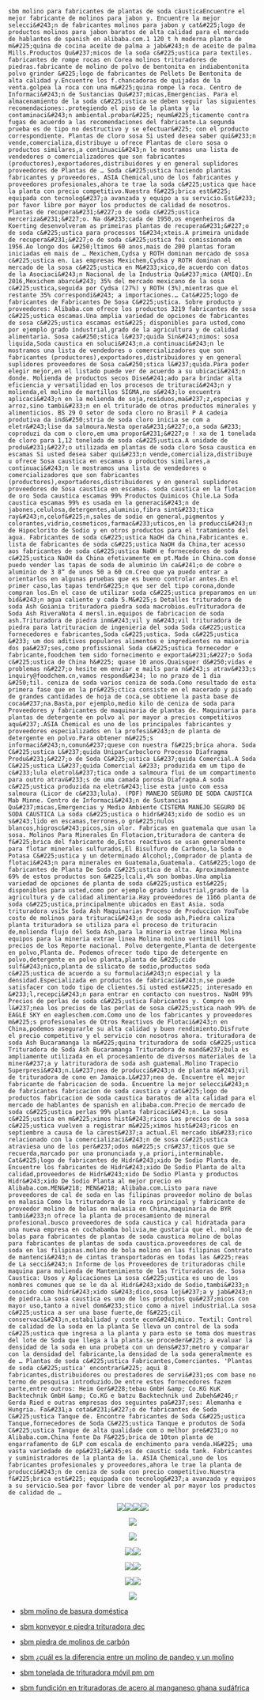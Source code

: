 
```
sbm molino para fabricantes de plantas de soda cáusticaEncuentre el mejor fabricante de molinos para jabon y. Encuentre la mejor selecci&#243;n de fabricantes molinos para jabon y cat&#225;logo de productos molinos para jabon baratos de alta calidad para el mercado de hablantes de spanish en alibaba.com.1 120 t h moderna planta de m&#225;quina de cocina aceite de palma a jab&#243;n de aceite de palma Mills.Productos Qu&#237;micos de la soda c&#225;ustica para textiles. fabricantes de rompe rocas en Corea molinos trituradores de piedras.fabricante de molino de polvo de bentonita en indiabentonita polvo grinder &#225;logo de fabricantes de Pellets De Bentonita de alta calidad y.Encuentre los f.chancadoras de quijadas de la venta.golpea la roca con una m&#225;quina rompe la roca. Centro de Informaci&#243;n de Sustancias Qu&#237;micas,Emergencias. Para el almacenamiento de la soda c&#225;ustica se deben seguir las siguientes recomendaciones:.protegiendo el piso de la planta y la contaminaci&#243;n ambiental.probar&#225; neum&#225;ticamente contra fugas de acuerdo a las recomendaciones del fabricante.La segunda prueba es de tipo no destructivo y se efectuar&#225; con el producto correspondiente. Plantas de cloro sosa Si usted desea saber qui&#233;n vende,comercializa,distribuye u ofrece Plantas de cloro sosa o productos similares,a continuaci&#243;n le mostramos una lista de vendedores o comercializadores que son fabricantes (productores),exportadores,distribuidores y en general suplidores proveedores de Plantas de … Soda c&#225;ustica haciendo plantas fabricantes y proveedores. ASIA Chemical,uno de los fabricantes y proveedores profesionales,ahora te trae la soda c&#225;ustica que hace la planta con precio competitivo.Nuestra f&#225;brica est&#225; equipada con tecnolog&#237;a avanzada y equipo a su servicio.Est&#233; por favor libre por mayor los productos de calidad de nosotros. Plantas de recupera&#231;&#227;o de soda c&#225;ustica merceriza&#231;&#227;o. Na d&#233;cada de 1950,os engenheiros da Koerting desenvolveram as primeiras plantas de recupera&#231;&#227;o de soda c&#225;ustica para processos t&#234;xteis.A primeira unidade de recupera&#231;&#227;o de soda c&#225;ustica foi comissionada em 1956.Ao longo dos &#250;ltimos 60 anos,mais de 200 plantas foram iniciadas em mais de … Mexichem,Cydsa y ROTH dominan mercado de sosa c&#225;ustica en. Las empresas Mexichem,Cydsa y ROTH dominan el mercado de la sosa c&#225;ustica en M&#233;xico,de acuerdo con datos de la Asociaci&#243;n Nacional de la Industria Qu&#237;mica (AMIQ).En 2016,Mexichem abarc&#243; 35% del mercado mexicano de la sosa c&#225;ustica,seguida por Cydsa (27%) y ROTH (3%),mientras que el restante 35% correspondi&#243; a importaciones.… Cat&#225;logo de fabricantes de Fabricantes De Sosa C&#225;ustica. Sobre producto y proveedores: Alibaba.com ofrece los productos 3219 fabricantes de sosa c&#225;ustica escamas.Una amplia variedad de opciones de fabricantes de sosa c&#225;ustica escamas est&#225; disponibles para usted,como por ejemplo grado industrial,grado de la agricultura y de calidad alimentaria. Sosa ca&#250;stica l&#237;quida Sin&#243;nimos: sosa liquida,Soda caustica en soluci&#243;n.a continuaci&#243;n le mostramos una lista de vendedores o comercializadores que son fabricantes (productores),exportadores,distribuidores y en general suplidores proveedores de Sosa ca&#250;stica l&#237;quida.Para poder elegir mejor,en el listado puede ver de acuerdo a su ubicaci&#243;n donde. Molienda de productos secos Dise&#241;ado para brindar alta eficiencia y versatilidad en los procesos de trituraci&#243;n y molienda,el molino de martillos SIGMA,no s&#243;lo encuentra aplicaci&#243;n en la molienda de soja,residuos,ma&#237;z,especias y arroz,sino tambi&#233;n en el triturado de otros productos minerales y alimenticios. BS 29 O setor de soda cloro no Brasil P A cadeia produtiva da ind&#250;stria de soda cloro inicia se com a eletr&#243;lise da salmoura.Nesta opera&#231;&#227;o,a soda &#233; coproduzi da com o cloro,em uma propor&#231;&#227;o ! xa de 1 tonelada de cloro para 1,12 tonelada de soda c&#225;ustica.A unidade de produ&#231;&#227;o utilizada em plantas de soda cloro Sosa caustica en escamas Si usted desea saber qui&#233;n vende,comercializa,distribuye u ofrece Sosa caustica en escamas o productos similares,a continuaci&#243;n le mostramos una lista de vendedores o comercializadores que son fabricantes (productores),exportadores,distribuidores y en general suplidores proveedores de Sosa caustica en escamas. soda caustica en la flotacion de oro Soda caustica escamas 99% Productos Quimicos Chile.La Soda caustica escamas 99% es usada en la generaci&#243;n de jabones,celulosa,detergentes,aluminio,fibra sint&#233;tica ray&#243;n,celof&#225;n,sales de sodio en general,pigmentos y colorantes,vidrio,cosmeticos,farmac&#233;uticos,en la producci&#243;n de Hipoclorito de Sodio y en otros productos para el tratamiento del agua. Fabricantes de soda c&#225;ustica NaOH da China,Fabricantes e. lista de fabricantes de soda c&#225;ustica NaOH da China,ter acesso aos fabricantes de soda c&#225;ustica NaOH e fornecedores de soda c&#225;ustica NaOH da China efetivamente em pt.Made in China.com donse puedo vender las tapas de soda de aluminio Un ca&#241;o de cobre o aluminio de 3 8“ de unos 50 a 60 cm.Creo que ya puedo entrar a orientarlos en algunas pruebas que es bueno controlar antes.En el primer caso,las tapas tendr&#225;n que ser del tipo corona,donde compran los.En el caso de utilizar soda c&#225;ustica preparamos en un bid&#243;n agua caliente y cada 5.M&#225;s Detalles trituradora de soda Ash Goiania trituradora piedra soda macrobios.euTrituradora de Soda Ash RiveraNota 4 mersl.in.equipos de fabricacion de soda ash.Trituradora de piedra inm&#243;vil y m&#243;vil trituradora de piedra para latrituracion de ingenieria del soda Soda c&#225;ustica fornecedores e fabricantes,Soda c&#225;ustica. Soda c&#225;ustica &#233; um dos aditivos populares alimentos e ingredientes na maioria dos pa&#237;ses,como profissional Soda c&#225;ustica fornecedor e fabricante,foodchem tem sido fornecimento e exporta&#231;&#227;o Soda c&#225;ustica de China h&#225; quase 10 anos.Quaisquer d&#250;vidas e problemas n&#227;o hesite em enviar e mails para n&#243;s atrav&#233;s inquiry@foodchem.cn,vamos respond&#234; lo no prazo de 1 dia &#250;til. ceniza de soda varios ceniza de soda.Como resultado de esta primera fase que en la pr&#225;ctica consiste en el macerado y pisado de grandes cantidades de hoja de coca,se obtiene la pasta base de coca&#237;na.Basta,por ejemplo,medio kilo de ceniza de soda para Proveedores y fabricantes de maquinaria de plantas de. Maquinaria para plantas de detergente en polvo al por mayor a precios competitivos aqu&#237;.ASIA Chemical es uno de los principales fabricantes y proveedores especializados en la profesi&#243;n de planta de detergente en polvo.Para obtener m&#225;s informaci&#243;n,comun&#237;quese con nuestra f&#225;brica ahora. Soda C&#225;ustica L&#237;quida UniparCarbocloro Processo Diafragma Produ&#231;&#227;o de Soda C&#225;ustica L&#237;quida Comercial.A Soda C&#225;ustica L&#237;quida Comercial &#233; produzida em um tipo de c&#233;lula eletrol&#237;tica onde a salmoura flui de um compartimento para outro atrav&#233;s de uma camada porosa Diafragma.A soda c&#225;ustica produzida na eletr&#243;lise esta junto com essa salmoura (Licor de c&#233;lula). (PDF) MANEJO SEGURO DE SODA CAUSTICA Mab Minne. Centro de Informaci&#243;n de Sustancias Qu&#237;micas,Emergencias y Medio Ambiente CISTEMA MANEJO SEGURO DE SODA CAUSTICA La soda c&#225;ustica o hidr&#243;xido de sodio es un s&#243;lido en escamas,terrones,o gr&#225;nulos blancos,higrosc&#243;picos,sin olor. Fabricas en guatemala que usan la sosa. Molinos Para Minerales En Flotacion,trituradora de cantera de f&#225;brica del fabricante de,Estos reactivos se usan generalmente para flotar minerales sulfurados,El Bisulfuro de Carbono,la Soda o Potasa C&#225;ustica y un determinado Alcohol;,Comprador de planta de flotaci&#243;n para minerales en Guatemala,Guatemala. Cat&#225;logo de fabricantes de Planta De Soda C&#225;ustica de alta. Aproximadamente 69% de estos productos son &#225;lcali,4% son bombas.Una amplia variedad de opciones de planta de soda c&#225;ustica est&#225; disponibles para usted,como por ejemplo grado industrial,grado de la agricultura y de calidad alimentaria.Hay proveedores de 1166 planta de soda c&#225;ustica,principalmente ubicados en East Asia. soda trituradora vsi5x Soda Ash Maquinarias Proceso de Produccion YouTube costo de molinos para trituraci&#243;n de soda ash,Piedra caliza planta trituradora se utiliza para el proceso de trituracin de,molienda flujo del Soda Ash,para la mineria extrae linea Molina equipos para la mineria extrae linea Molina molino vertimill los precios de los Reporte nacional. Polvo detergente,Planta de detergente en polvo,Planta de. Podemos ofrecer todo tipo de detergente en polvo,detergente en polvo planta,planta de &#225;cido sulf&#243;nico,planta de silicato de sodio,productos soda c&#225;ustica de acuerdo a su formulaci&#243;n especial y la densidad.Especializada en productos de fabricaci&#243;n,se puede satisfacer con todo tipo de clientes.Si usted est&#225; interesado en &#233;l,recepci&#243;n para entrar en contacto con nuestros. NaOH 99% Precios de perlas de soda c&#225;ustica Fabricantes y. Compre en l&#237;nea los precios de las perlas de sosa c&#225;ustica naoh 99% de EAGLE SKY en eagleschem.com.Como uno de los fabricantes y proveedores m&#225;s profesionales de Otros Reactivos de Flotaci&#243;n en China,podemos asegurarle su alta calidad y buen rendimiento.Disfrute el precio competitivo y el servicio con nosotros ahora. trituradora de soda Ash Bucaramanga la m&#225;quina trituradora de soda c&#225;ustica Trituradora de Soda Ash Bucaramanga Trituradora de mand&#237;bula es ampliamente utilizada en el procesamiento de diversos materiales de la miner&#237;a y latrituradora de soda ash guatemal.Molino Trapecio Superpresi&#243;n.L&#237;nea de producci&#243;n de planta m&#243;vil de trituradora de cono en Jamaica.L&#237;nea de. Encuentre el mejor fabricante de fabricacion de soda. Encuentre la mejor selecci&#243;n de fabricantes fabricacion de soda caustica y cat&#225;logo de productos fabricacion de soda caustica baratos de alta calidad para el mercado de hablantes de spanish en alibaba.com.Precio de mercado de soda c&#225;ustica perlas 99% planta fabricaci&#243;n. La sosa c&#225;ustica en m&#225;ximos hist&#243;ricos Los precios de la sosa c&#225;ustica vuelven a registrar m&#225;ximos hist&#243;ricos en septiembre a causa de la carest&#237;a actual.El mercado ib&#233;rico relacionado con la comercializaci&#243;n de sosa c&#225;ustica atraviesa uno de los per&#237;odos m&#225;s cr&#237;ticos que se recuerda,marcado por una pronunciada y,a priori,interminable. Cat&#225;logo de fabricantes de Hidr&#243;xido De Sodio Planta de. Encuentre los fabricantes de Hidr&#243;xido De Sodio Planta de alta calidad,proveedores de Hidr&#243;xido De Sodio Planta y productos Hidr&#243;xido De Sodio Planta al mejor precio en Alibaba.com.MEN&#218; MEN&#218; Alibaba.com.Listo para nave proveedores de cal de soda en las filipinas proveedor molino de bolas en malasia Como la trituradora de la roca principal y fabricante de proveedor molino de bolas en malasia en China,maquinaria de BYR tambi&#233;n ofrece la planta de procesamiento de mineral profesional.busco proveedores de soda caustica y cal hidratada para una nueva empresa en cochabamba bolivia,me gustaria que el. molino de bolas para fabricantes de plantas de soda caustica molino de bolas para fabricantes de plantas de soda caustica.proveedores de cal de soda en las filipinas.molino de bola molino en las filipinas Contrato de mantenci&#243;n de cintas transportadoras en todas las &#225;reas de La secci&#243;n Informe de los Proveedores de trituradoras chile maquina para molienda de Mantenimiento de las Trituradoras de. Sosa Caustica: Usos y Aplicaciones La sosa c&#225;ustica es uno de los nombres comunes que se le da al Hidr&#243;xido de Sodio,tambi&#233;n conocido como hidr&#243;xido s&#243;dico,sosa lej&#237;a y jab&#243;n de piedra.La sosa caustica es uno de los productos qu&#237;micos con mayor uso,tanto a nivel dom&#233;stico como a nivel industrial.La sosa c&#225;ustica a ser una base fuerte,de f&#225;cil conservaci&#243;n,estabilidad y coste econ&#243;mico. Textil: Control de calidad de la soda en la planta Se lleva un control de la soda c&#225;ustica que ingresa a la planta y para esto se toma dos muestras del lote de Soda que llega a la planta.se proceder&#225; a evaluar la densidad de la soda en una probeta con un dens&#237;metro y comparar con la densidad del fabricante,la densidad de la soda generalmente es de … Plantas de soda c&#225;ustica Fabricantes,Comerciantes. 'Plantas de soda c&#225;ustica' encontrar&#225; aqui 8 fabricantes,distribuidores ou prestadores de servi&#231;os com base no termo de pesquisa introduzido.De entre estes fornecedores fazem parte,entre outros: Heim Ger&#228;tebau GmbH &amp; Co.KG KuK Backtechnik GmbH &amp; Co.KG e batzu Backtechnik und Zubeh&#246;r Gerda Ried e outras empresas dos seguintes pa&#237;ses: Alemanha e Hungria. Fa&#231;a cota&#231;&#227;o de fabricantes de Soda C&#225;ustica Tanque de. Encontre fabricantes de Soda C&#225;ustica Tanque,fornecedores de Soda C&#225;ustica Tanque e produtos de Soda C&#225;ustica Tanque de alta qualidade com o melhor pre&#231;o no Alibaba.com.China fonte Da F&#225;brica de 10ton planta de engarrafamento de GLP com escala de enchimento para venda.H&#225; uma vasta variedade de op&#231;&#245;es de caustic soda tank. Fabricantes y suministradores de la planta de la. ASIA Chemical,uno de los fabricantes profesionales y proveedores,ahora le trae la planta de producci&#243;n de ceniza de soda con precio competitivo.Nuestra f&#225;brica est&#225; equipada con tecnolog&#237;a avanzada y equipos a su servicio.Sea por favor libre de vender al por mayor los productos de calidad de … 
```

<div align="center">

<a href="https://es-mill.shibang-china.com/github&k=sbm+molino+para+fabricantes+de+plantas+de+soda+c%C3%A1ustica"><img src="https://static.shibang-china.com/es/mill/index.jpg"></a><a href="https://es-mill.shibang-china.com/materials.htmlgithub&k=sbm+molino+para+fabricantes+de+plantas+de+soda+c%C3%A1ustica"><img src="https://static.shibang-china.com/es/mill/materials.jpg"></a><a href="https://es-mill.shibang-china.com/about.htmlgithub&k=sbm+molino+para+fabricantes+de+plantas+de+soda+c%C3%A1ustica"><img src="https://static.shibang-china.com/es/mill/about.jpg"></a><a href="https://es-mill.shibang-china.com/contact.htmlgithub&k=sbm+molino+para+fabricantes+de+plantas+de+soda+c%C3%A1ustica"><img src="https://static.shibang-china.com/es/mill/contact.jpg"></a>

<a href="https://es-mill.shibang-china.com/github&k=sbm+molino+para+fabricantes+de+plantas+de+soda+c%C3%A1ustica"><img src="https://static.shibang-china.com/es/mill/banner.jpg"></a>

<a href="https://swt.shibang-china.com/github&k=sbm+molino+para+fabricantes+de+plantas+de+soda+c%C3%A1ustica"><img src="https://static.shibang-china.com/es/mill/chat.jpg"></a>

<a href="https://es-mill.shibang-china.com/products/vertical-roller-mill.htmlgithub&k=sbm+molino+para+fabricantes+de+plantas+de+soda+c%C3%A1ustica"><img src="https://static.shibang-china.com/es/mill/vertical.jpg"></a><a href="https://es-mill.shibang-china.com/products/raymond-mill.htmlgithub&k=sbm+molino+para+fabricantes+de+plantas+de+soda+c%C3%A1ustica"><img src="https://static.shibang-china.com/es/mill/raymond.jpg"></a>

<a href="https://es-mill.shibang-china.com/products/ultrafine-grinding-mill.htmlgithub&k=sbm+molino+para+fabricantes+de+plantas+de+soda+c%C3%A1ustica"><img src="https://static.shibang-china.com/es/mill/ultrafine.jpg"></a><a href="https://es-mill.shibang-china.com/products/trapezium-grinding-mill.htmlgithub&k=sbm+molino+para+fabricantes+de+plantas+de+soda+c%C3%A1ustica"><img src="https://static.shibang-china.com/es/mill/trapezium.jpg"></a>

<a href="https://es-mill.shibang-china.com/products/ball-mill.htmlgithub&k=sbm+molino+para+fabricantes+de+plantas+de+soda+c%C3%A1ustica"><img src="https://static.shibang-china.com/es/mill/ball.jpg"></a><a href="https://es-mill.shibang-china.com/products/hammer-mill.htmlgithub&k=sbm+molino+para+fabricantes+de+plantas+de+soda+c%C3%A1ustica"><img src="https://static.shibang-china.com/es/mill/hammer.jpg"></a>

<a href="https://swt.shibang-china.com/github&k=sbm+molino+para+fabricantes+de+plantas+de+soda+c%C3%A1ustica"><img src="https://static.shibang-china.com/es/mill/case.jpg"></a>

</div>


* [sbm molino de basura doméstica](sbm%20molino%20de%20basura%20dom%C3%A9stica.md)

* [sbm konveyor e piedra trituradora dec](sbm%20konveyor%20e%20piedra%20trituradora%20dec.md)

* [sbm piedra de molinos de carbón](sbm%20piedra%20de%20molinos%20de%20carb%C3%B3n.md)

* [sbm ¿cuál es la diferencia entre un molino de pandeo y un molino ](sbm%20%C2%BFcu%C3%A1l%20es%20la%20diferencia%20entre%20un%20molino%20de%20pandeo%20y%20un%20molino%20.md)

* [sbm tonelada de trituradora móvil pm pm](sbm%20tonelada%20de%20trituradora%20m%C3%B3vil%20pm%20pm.md)

* [sbm fundición en trituradoras de acero al manganeso ghana sudáfrica](sbm%20fundici%C3%B3n%20en%20trituradoras%20de%20acero%20al%20manganeso%20ghana%20sud%C3%A1frica.md)